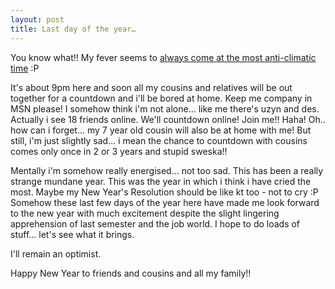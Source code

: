 ```yaml
---
layout: post
title: Last day of the year…
---
```


You know what!! My fever seems to [always come at the most anti-climatic time](/2006/06/16/plans-abandoned/) :P

It's about 9pm here and soon all my cousins and relatives will be out together for a countdown and i'll be bored at home. Keep me company in MSN please! I somehow think i'm not alone... like me there's uzyn and des. Actually i see 18 friends online. We'll countdown online! Join me!! Haha! Oh.. how can i forget... my 7 year old cousin will also be at home with me! But still, i'm just slightly sad... i mean the chance to countdown with cousins comes only once in 2 or 3 years and stupid sweska!!

Mentally i'm somehow really energised... not too sad. This has been a really strange mundane year. This was the year in which i think i have cried the most. Maybe my New Year's Resolution should be like kt too - not to cry :P Somehow these last few days of the year here have made me look forward to the new year with much excitement despite the slight lingering apprehension of last semester and the job world. I hope to do loads of stuff... let's see what it brings.

I'll remain an optimist.

Happy New Year to friends and cousins and all my family!!
